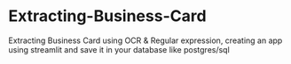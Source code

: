 # Extracting-Business-Card
Extracting Business Card using OCR &amp; Regular expression, creating an app using streamlit and save it in your database like postgres/sql
